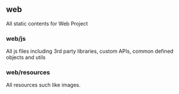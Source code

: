 ## web
All static contents for Web Project

### web/js
All js files including 3rd party libraries, custom APIs, common defined objects and utils

### web/resources
All resources such like images.
